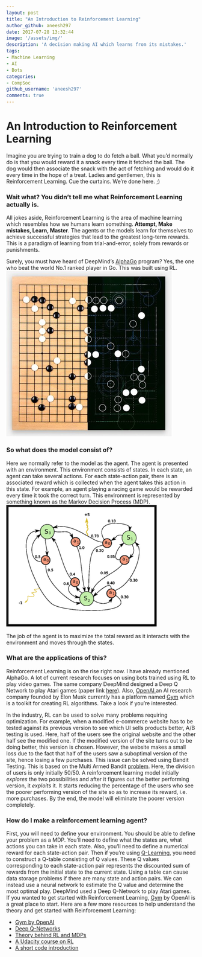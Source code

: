 ```yaml
---
layout: post
title: "An Introduction to Reinforcement Learning"
author_github: aneesh297
date: 2017-07-28 13:32:44
image: '/assets/img/'
description: 'A decision making AI which learns from its mistakes.'
tags:
- Machine Learning
- AI
- Bots
categories:
- CompSoc
github_username: 'aneesh297'
comments: true
---
```

# An Introduction to Reinforcement Learning

Imagine you are trying to train a dog to do fetch a ball. What you’d normally do is that you would reward it a snack every time it fetched the ball. The dog would then associate the snack with the act of fetching and would do it every time in the hope of a treat. Ladies and gentlemen, this is Reinforcement Learning. Cue the curtains. We’re done here. ;)

### Wait what? You didn’t tell me what Reinforcement Learning actually is.
All jokes aside, Reinforcement Learning is the area of machine learning which resembles how we humans learn something. __Attempt, Make mistakes, Learn, Master__. The agents or the models learn for themselves to achieve successful strategies that lead to the greatest long-term rewards. This is a paradigm of learning from trial-and-error, solely from rewards or punishments. 

Surely, you must have heard of DeepMind’s [AlphaGo](https://deepmind.com/research/alphago/) program? Yes, the one who beat the world No.1 ranked player in Go. This was built using RL. 
![AlphaGo](/blog/assets/img/Reinforcement-Learning/ago.jpg)

### So what does the model consist of?
Here we normally refer to the model as the agent. The agent is presented with an environment. This environment consists of states. In each state, an agent can take several actions. For each state-action pair, there is an associated reward which is collected when the agent takes this action in this state. For example, an agent playing a racing game would be rewarded every time it took the correct turn. This environment is represented by something known as the Markov Decision Process (MDP).  
![Markov Decision Process](/blog/assets/img/Reinforcement-Learning/mdp.png)

The job of the agent is to maximize the total reward as it interacts with the environment and moves through the states. 

### What are the applications of this?
Reinforcement Learning is on the rise right now. I have already mentioned AlphaGo. A lot of current research focuses on using bots trained using RL to play video games. The same company DeepMind designed a Deep Q Network to play Atari games (paper link [here](https://storage.googleapis.com/deepmind-media/dqn/DQNNaturePaper.pdf)).
Also, [OpenAI ](https://openai.com/) an AI research company founded by Elon Musk currently has a platform named [Gym](https://gym.openai.com/) which is a toolkit for creating RL algorithms. Take a look if you’re interested. 

In the industry, RL can be used to solve many problems requiring optimization. For example, when a modified e-commerce website has to be tested against its previous version to see which UI sells products better, A/B testing is used. Here, half of the users see the original website and the other half see the modified one. If the modified version of the site turns out to be doing better, this version is chosen. However, the website makes a small loss due to the fact that half of the users saw a suboptimal version of the site, hence losing a few purchases. 
This issue can be solved using Bandit Testing. This is based on the Multi Armed Bandit [problem](https://en.wikipedia.org/wiki/Multi-armed_bandit). Here, the division of users is only initially 50/50. A reinforcement learning model initially *explores* the two possibilities and after it figures out the better performing version, it *exploits* it. It starts reducing the percentage of the users who see the poorer performing version of the site so as to increase its reward, i.e. more purchases. By the end, the model will eliminate the poorer version completely.  

### How do I make a reinforcement learning agent?

First, you will need to define your environment. You should be able to define your problem as a MDP. You’ll need to define what the states are, what actions you can take in each state. Also, you’ll need to define a numerical reward for each state-action pair. Then if you’re using [Q-Learning](https://en.wikipedia.org/wiki/Q-learning), you need to construct a Q-table consisting of Q values. These Q values corresponding to each state-action pair represents the discounted sum of rewards from the initial state to the current state. 
Using a table can cause data storage problems if there are many state and action pairs. We can instead use a neural network to estimate the Q value and determine the most optimal play. DeepMind used a Deep Q-Network to play Atari games. If you wanted to get started with Reinforcement Learning, [Gym](https://gym.openai.com/) by OpenAI is a great place to start. Here are a few more resources to help understand the theory and get started with Reinforcement Learning:

* [Gym by OpenAI](https://blog.openai.com/openai-gym-beta/)
* [Deep Q-Networks](https://deepmind.com/research/dqn/)
* [Theory behind RL and MDPs](http://reinforcementlearning.ai-depot.com/)
* [A Udacity course on RL](https://in.udacity.com/course/reinforcement-learning--ud600/)
* [A short code introduction](https://medium.com/emergent-future/simple-reinforcement-learning-with-tensorflow-part-0-q-learning-with-tables-and-neural-networks-d195264329d0)






